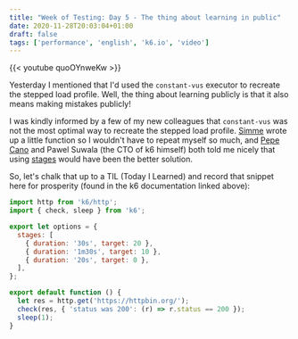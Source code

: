 ```yaml
---
title: "Week of Testing: Day 5 - The thing about learning in public"
date: 2020-11-28T20:03:04+01:00
draft: false
tags: ['performance', 'english', 'k6.io', 'video']
---
```


{{< youtube quoOYnweKw >}}

Yesterday I mentioned that I'd used the `constant-vus` executor to recreate the stepped load profile. Well, the thing about learning publicly is that it also means making mistakes publicly!

I was kindly informed by a few of my new colleagues that `constant-vus` was not the most optimal way to recreate the stepped load profile. [Simme](https://simme.dev) wrote up a little function so I wouldn't have to repeat myself so much, and [Pepe Cano](https://twitter.com/ppcano_) and Pawel Suwala (the CTO of k6 himself) both told me nicely that using [stages](https://k6.io/docs/getting-started/running-k6#stages-ramping-up-down-vus) would have been the better solution.

So, let's chalk that up to a TIL (Today I Learned) and record that snippet here for prosperity (found in the k6 documentation linked above):

```javascript
import http from 'k6/http';
import { check, sleep } from 'k6';

export let options = {
  stages: [
    { duration: '30s', target: 20 },
    { duration: '1m30s', target: 10 },
    { duration: '20s', target: 0 },
  ],
};

export default function () {
  let res = http.get('https://httpbin.org/');
  check(res, { 'status was 200': (r) => r.status == 200 });
  sleep(1);
}
```
